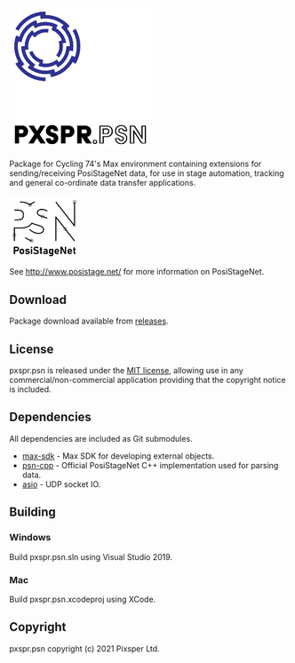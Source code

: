 <img src="icon.png" width="256" alt="pxspr.psn">

Package for Cycling 74's Max environment containing extensions for sending/receiving PosiStageNet data, for use in stage automation, tracking and general co-ordinate data transfer applications. 

<img src="/misc/PSN_Black.svg" width="128" alt="PSN Logo">

See <http://www.posistage.net/> for more information on PosiStageNet.

## Download
Package download available from [releases](https://github.com/pixsper/pxspr.psn/releases).

## License
pxspr.psn is released under the [MIT license](LICENSE), allowing use in any commercial/non-commercial application providing that the copyright notice is included.

## Dependencies
All dependencies are included as Git submodules.
- [max-sdk](https://github.com/Cycling74/max-sdk) - Max SDK for developing external objects.
- [psn-cpp](https://github.com/vyv/psn-cpp) - Official PosiStageNet C++ implementation used for parsing data.
- [asio](https://github.com/chriskohlhoff/asio) - UDP socket IO.

## Building
### Windows
Build pxspr.psn.sln using Visual Studio 2019.
### Mac
Build pxspr.psn.xcodeproj using XCode.

## Copyright
pxspr.psn copyright (c) 2021 Pixsper Ltd.
